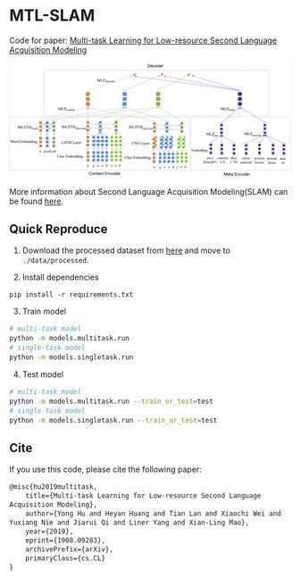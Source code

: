 # MTL-SLAM
Code for paper: [Multi-task Learning for Low-resource Second Language Acquisition Modeling](https://arxiv.org/abs/1908.09283)

![](./images/model.png)

More information about Second Language Acquisition Modeling(SLAM) can be found [here](http://sharedtask.duolingo.com/).

## Quick Reproduce
1. Download the processed dataset from [here](http://image.nghuyong.top/processed.zip) and move to `./data/processed`.

2. Install dependencies
```
pip install -r requirements.txt
```

3. Train model

```bash
# multi-task model
python -m models.multitask.run
# single-task model
python -m models.singletask.run
```

4. Test model
```bash
# multi-task model
python -m models.multitask.run --train_or_test=test
# single-task model
python -m models.singletask.run --train_or_test=test
```

## Cite
If you use this code, please cite the following paper:
```
@misc{hu2019multitask,
    title={Multi-task Learning for Low-resource Second Language Acquisition Modeling},
    author={Yong Hu and Heyan Huang and Tian Lan and Xiaochi Wei and Yuxiang Nie and Jiarui Qi and Liner Yang and Xian-Ling Mao},
    year={2019},
    eprint={1908.09283},
    archivePrefix={arXiv},
    primaryClass={cs.CL}
}
```